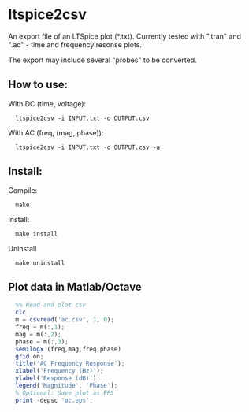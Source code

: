 ltspice2csv
===========

An export file of an LTSpice plot (*.txt). Currently tested with ".tran" and ".ac" - time and frequency resonse plots. 

The export may include several "probes" to be converted.

How to use:
-----------
With DC (time, voltage):

```
  ltspice2csv -i INPUT.txt -o OUTPUT.csv
```

With AC (freq, (mag, phase)):

```
  ltspice2csv -i INPUT.txt -o OUTPUT.csv -a
```

Install:
--------
Compile:

```
  make
```

Install:

```
  make install
```

Uninstall

```
  make uninstall
```

Plot data in Matlab/Octave
--------------------------

```octave
  %% Read and plot csv
  clc
  m = csvread('ac.csv', 1, 0);
  freq = m(:,1);
  mag = m(:,2);
  phase = m(:,3);
  semilogx (freq,mag,freq,phase)  
  grid on;
  title('AC Frequency Response');
  xlabel('Frequency (Hz)');
  ylabel('Response (dB)');
  legend('Magnitude', 'Phase');
  % Optional: Save plot as EPS
  print -depsc 'ac.eps';
```
